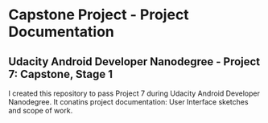 # Capstone Project - Project Documentation
## Udacity Android Developer Nanodegree - Project 7: Capstone, Stage 1

I created this repository to pass Project 7 during Udacity Android Developer Nanodegree. It conatins project documentation: User Interface sketches and scope of work.
